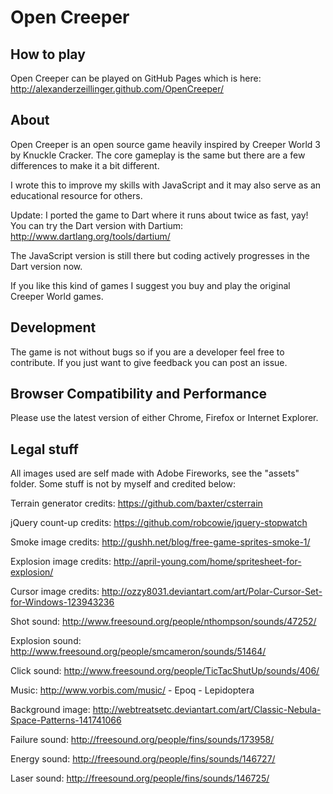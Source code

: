 # Open Creeper

## How to play

Open Creeper can be played on GitHub Pages which is here: http://alexanderzeillinger.github.com/OpenCreeper/

## About

Open Creeper is an open source game heavily inspired by Creeper World 3 by Knuckle Cracker.
The core gameplay is the same but there are a few differences to make it a bit different.

I wrote this to improve my skills with JavaScript and it may also serve as an educational resource for others.

Update: I ported the game to Dart where it runs about twice as fast, yay! You can try the Dart version with
Dartium: http://www.dartlang.org/tools/dartium/

The JavaScript version is still there but coding actively progresses in the Dart version now.

If you like this kind of games I suggest you buy and play the original Creeper World games.

## Development

The game is not without bugs so if you are a developer feel free to contribute. If you just want to give feedback you can post an issue.

## Browser Compatibility and Performance

Please use the latest version of either Chrome, Firefox or Internet Explorer.

## Legal stuff

All images used are self made with Adobe Fireworks, see the "assets" folder.
Some stuff is not by myself and credited below:

Terrain generator credits:
https://github.com/baxter/csterrain

jQuery count-up credits:
https://github.com/robcowie/jquery-stopwatch

Smoke image credits:
http://gushh.net/blog/free-game-sprites-smoke-1/

Explosion image credits:
http://april-young.com/home/spritesheet-for-explosion/

Cursor image credits:
http://ozzy8031.deviantart.com/art/Polar-Cursor-Set-for-Windows-123943236

Shot sound:
http://www.freesound.org/people/nthompson/sounds/47252/

Explosion sound:
http://www.freesound.org/people/smcameron/sounds/51464/

Click sound:
http://www.freesound.org/people/TicTacShutUp/sounds/406/

Music:
http://www.vorbis.com/music/ - Epoq - Lepidoptera

Background image:
http://webtreatsetc.deviantart.com/art/Classic-Nebula-Space-Patterns-141741066

Failure sound:
http://freesound.org/people/fins/sounds/173958/

Energy sound:
http://freesound.org/people/fins/sounds/146727/

Laser sound:
http://freesound.org/people/fins/sounds/146725/